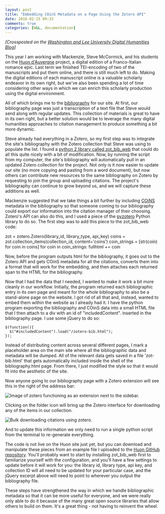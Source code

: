 ```yaml
---
layout: post
title: "Embedding COinS Metadata on a Page Using the Zotero API"
date: 2016-02-15 09:33
comments: true
categories: [W&L, documentation]
---
```


*[Crossposted on the [Washington and Lee University Digital Humanities Blog](http://digitalhumanities.wlu.edu/blog/2016/02/15/embedding-coins-data-on-a-page-using-the-zotero-api/)]*

This year I am working with Mackenzie, Steve McCormick, and his students on the [Huon d'Auvergne](http://www.huondauvergne.org/) project, a digital edition of a Franco-Italian romance epic. Last term we finished TEI-encoding of two of the manuscripts and put them online, and there is still much left to do. Making the digital editions of each manuscript online is a valuable scholarly endeavor in its own right, but we've also been spending a lot of time considering other ways in which we can enrich this scholarly production using the digital environment.

All of which brings me to the [bibliography](http://www.huondauvergne.org/biblio_temp) for our site. At first, our bibliography page was just a transcription of a text file that Steve would send along with regular updates. This collection of materials is great to have in its own right, but a better solution would be to leverage the many digital humanities approaches to citation management to produce something a bit more dynamic.

Steve already had everything in a Zotero, so my first step was to integrate the site's bibliography with the Zotero collection that Steve was using to populate the list. I found a [python 2 library called zot_bib_web](https://github.com/davidswelt/zot_bib_web) that could do all this quite nicely with a bit of modification. Now, by running the script from my computer, the site's bibliography will automatically pull in an updated Zotero collection for the project. Not only is it now easier to update our site (no more copying and pasting from a word document), but now others can contribute new resources to the same bibliography on Zotero by requesting to join the group and uploading citations. The project's bibliography can continue to grow beyond us, and we will capture these additions as well.

Mackenzie suggested that we take things a bit further by including [COiNS](https://en.wikipedia.org/wiki/COinS) metadata in the bibliography so that someone coming to our bibliography could export our information into the citation manager of their choosing. Zotero's API can also do this, and I used a piece of the [pyzotero](https://github.com/urschrei/pyzotero) Python library to do so. The first step was to add this piece to the zot_bib_web code:

  zot = zotero.Zotero(library_id, library_type, api_key)
  coins = zot.collection_items(collection_id, content='coins')
  coin_strings = [str(coin) for coin in coins]
  for coin in coin_strings:
    fullhtml += coin

Now, before the program outputs html for the bibliography, it goes out to the Zotero API and gets COinS metadata for all the citations, converts them into a format that will work for the embedding, and then attaches each returned span to the HTML for the bibliography.

Now that I had the data that I needed, I wanted to make it work a bit more cleanly in our workflow. Initially, the program returned each bibliographic entry in its own page and meant for the whole bibliography to also be a stand-alone page on the website. I got rid of all that and, instead, wanted to embed them within the website as I already had it. I have the python program exporting the bibliography and COinS data into a small HTML file that I then attach to a div with an id of "includedContent". inserted in the bibliography page. I use some jQuery to do so:

    $(function(){
      $("#includedContent").load("/zotero-bib.html");
    });


Instead of distributing content across several different pages, I mark a placeholder area on the main site where all the bibliographic data and metadata will be dumped. All of the relevant data gets saved in a file 'zot-bib.html' that gets automatically included inside the shell of the bibliography.html page. From there, I just modified the style so that it would fit into the aesthetic of the site.

Now anyone going to our bibliography page with a Zotero extension will see this in the right of the address bar:

<img src="{{ root_url }}/assets/images/zotero-extension.jpg" alt="Image of zotero functioning as an extension next to the sidebar.">

Clicking on the folder icon will bring up the Zotero interface for downloading any of the items in our collection.

<img src="{{ root_url }}/assets/images/zotero-download.jpg" alt="Bulk downloading citations using zotero.">

And to update this information we only need to run a single python script from the terminal to re-generate everything.

The code is not live on the Huon site just yet, but you can download and manipulate these pieces from an example file I uploaded to the [Huon GitHub repository](https://github.com/wludh/huondauvergne/blob/zotero/zot_bib_web/zot_example.py). You'll probably want to start by installing zot_bib_web first to familiarize yourself with the configuration, and you'll have a few settings to update before it will work for you: the library id, library type, api key, and collection ID will all need to be updated for your particular case, and the jQuery excerpt above will need to point to wherever you output the bibliography file.

These steps have strengthened the way in which we handle bibliographic metadata so that it can be more useful for everyone, and we were really only able to do it because of the many great open source libraries that allow others to build on them. It's a great thing - not having to reinvent the wheel.
